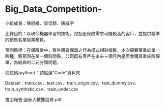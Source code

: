 # Big_Data_Competition-
小組成員：陳冠維、吳岱錡、陳威宇

比賽目的：以現今機器學習的技術，挖掘出保險需求可能較高的客戶，並提供精準的銷售名單給業務員。

預測目標：在保險業中，客戶購買保單之行為模式相對複雜，本次競賽著重於單一險種，將預測在某一個時間點，公司既有客戶在未來三個月內是否會購買重疾險保單，為經典的二元分類問題。

程式碼(python)：請點選"Code"資料夾

Dataset：train.csv、test.csv、train_origin.csv、test_dummy.csv、train_synthetic.csv、train_under.csv

書面報告:國泰大數據競賽.pdf
